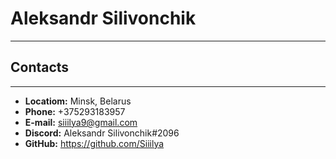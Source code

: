 # Aleksandr Silivonchik

---

## Contacts

---

- **Locatiom:** Minsk, Belarus
- **Phone:** +375293183957
- **E-mail:** siiilya9@gmail.com
- **Discord:** Aleksandr Silivonchik#2096
- **GitHub:** https://github.com/Siiilya
